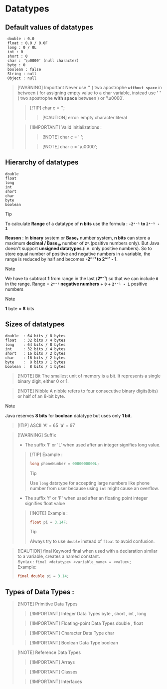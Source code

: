 # Datatypes

## Default values of datatypes
```shell
 double : 0.0
 float : 0.0 / 0.0F 
 long : 0 / 0L
 int : 0
 short : 0
 char : '\u0000' (null character)
 byte : 0
 boolean : false
 String : null
 Object : null
```

>[!WARNING] Important
> Never use **''** ( two apostrophe **`without space`** in between ) for assigning empty value to a char variable, instead use **' '** ( two apostrophe **with space** between ) or '\u0000'.
>
>>[!TIP] char c = '';
>>>[!CAUTION] error: empty character literal
>
>>[!IMPORTANT] Valid initializations :
>>>[!NOTE] char c = ' '; 
>>
>>>[!NOTE] char c = '\u0000'; 

## Hierarchy of datatypes
```shell
double
float  
long
int 
short
char
byte
boolean
```

>[!TIP]
>To calculate **Range** of a datatype of  **n bits** use the formula : **`-2ⁿ⁻¹` to `2ⁿ⁻¹ - 1`**
>
>**Reason** : In **binary** system or **Base₂** number system, **n bits** can store a maximum **decimal / Base₁₀** number of **`2ⁿ`**.(positive numbers only). But Java doesn't support **unsigned datatypes**.(i.e. only positive numbers). So to store equal number of positive and negative numbers in a variable, the range is reduced by half and becomes **-2ⁿ⁻¹ to 2ⁿ⁻¹ - 1**.  
>>[!NOTE]
>> We have to subtract **1** from range in the last (**2ⁿ⁻¹**) so that we can include **`0`** in the range.
>> Range = **`2ⁿ⁻¹` negative numbers** + **`0`** + **`2ⁿ⁻¹ - 1`** positive numbers

>[!NOTE]
>**1** byte  =  **8** bits

## Sizes of datatypes
```shell
double  : 64 bits / 8 bytes
float   : 32 bits / 4 bytes
long    : 64 bits / 8 bytes
int     : 32 bits / 4 bytes
short   : 16 bits / 2 bytes
char    : 16 bits / 2 bytes
byte    :  8 bits / 1 bytes
boolean :  8 bits / 1 bytes
```

>[!NOTE] Bit
>The smallest unit of memory is a bit. It represents a single binary digit, either 0 or 1.

>[!NOTE] Nibble
> A nibble refers to four consecutive binary digits(bits) or half of an 8-bit byte.

>[!NOTE]
> Java reserves **8 bits** for **boolean** datatype but uses only **1 bit**.

>[!TIP] ASCII
'A' = 65
'a' = 97



>[!WARNING] Suffix
> - The suffix 'l' or 'L' when used after an integer signifies long value.
> 
>>[!TIP] Example :
>>```java
>>long phoneNumber = 0000000000L;
>>```
>>>[!TIP] 
>>>Use `long` datatype for accepting large numbers like phone number from user because using `int` might cause an overflow. 
>
> - The suffix 'f' or 'F' when used after an floating point integer signifies float value 
>
>>[!NOTE] Example :
>>```java
>>float pi = 3.14F;
>>```
>>>[!TIP]
>>>Always try to use `double` instead of `float` to avoid confusion. 

>[!CAUTION] final
>Keyword final when used with a declaration similar to a variable, creates a named constant.<br>
>Syntax : `final <datatype> <variable_name> = <value>;`<br>
>Example: 
>```java
>final double pi = 3.14;
>```


## Types of Data Types :
>[!NOTE] Primitive Data Types
>>[!IMPORTANT] Integer Data Types
>> byte , short , int , long
>
>>[!IMPORTANT] Floating-point Data Types
>>double , float
>
>>[!IMPORTANT] Character Data Type
>>char
>
>>[!IMPORTANT] Boolean Data Type
>>boolean


>[!NOTE] Reference Data Types
>>[!IMPORTANT] Arrays
>
>>[!IMPORTANT] Classes
>
>>[!IMPORTANT] Interfaces
